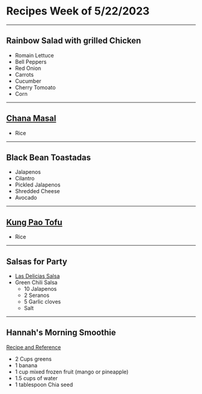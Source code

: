 # Recipes Week of 5/22/2023

---

## Rainbow Salad with grilled Chicken

- Romain Lettuce
- Bell Peppers
- Red Onion
- Carrots
- Cucumber
- Cherry Tomoato
- Corn

---

## [Chana Masal](./ChannaMasala.md)

- Rice

---

## Black Bean Toastadas

- Jalapenos
- Cilantro
- Pickled Jalapenos
- Shredded Cheese
- Avocado

--- 

## [Kung Pao Tofu](https://themodernproper.com/kung-pao-tofu)

- Rice

---

## Salsas for Party

- [Las Delicias Salsa](./lasDeliciasSalsaCopycat.md)
- Green Chili Salsa
    - 10 Jalapenos
    - 2 Seranos
    - 5 Garlic cloves
    - Salt

---

## Hannah's Morning Smoothie

[Recipe and Reference](https://joyfoodsunshine.com/green-smoothie/)

- 2 Cups greens
- 1 banana
- 1 cup mixed frozen fruit (mango or pineapple)
- 1.5 cups of water
- 1 tablespoon Chia seed